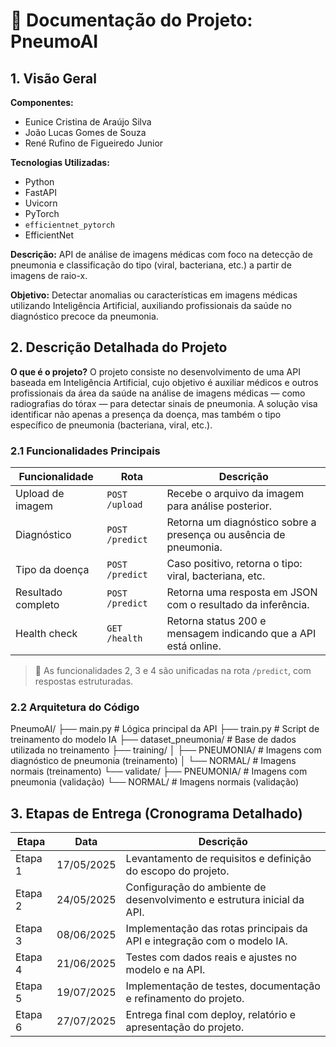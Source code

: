 # 📄 Documentação do Projeto: PneumoAI

## 1. Visão Geral

**Componentes:**

* Eunice Cristina de Araújo Silva
* João Lucas Gomes de Souza
* René Rufino de Figueiredo Junior

**Tecnologias Utilizadas:**

* Python
* FastAPI
* Uvicorn
* PyTorch
* `efficientnet_pytorch`
* EfficientNet

**Descrição:**
API de análise de imagens médicas com foco na detecção de pneumonia e classificação do tipo (viral, bacteriana, etc.) a partir de imagens de raio-x.

**Objetivo:**
Detectar anomalias ou características em imagens médicas utilizando Inteligência Artificial, auxiliando profissionais da saúde no diagnóstico precoce da pneumonia.


## 2. Descrição Detalhada do Projeto

**O que é o projeto?**
O projeto consiste no desenvolvimento de uma API baseada em Inteligência Artificial, cujo objetivo é auxiliar médicos e outros profissionais da área da saúde na análise de imagens médicas — como radiografias do tórax — para detectar sinais de pneumonia. A solução visa identificar não apenas a presença da doença, mas também o tipo específico de pneumonia (bacteriana, viral, etc.).

### 2.1 Funcionalidades Principais

| **Funcionalidade** | **Rota**        | **Descrição**                                                     |
| ------------------ | --------------- | ----------------------------------------------------------------- |
| Upload de imagem   | `POST /upload`  | Recebe o arquivo da imagem para análise posterior.                |
| Diagnóstico        | `POST /predict` | Retorna um diagnóstico sobre a presença ou ausência de pneumonia. |
| Tipo da doença     | `POST /predict` | Caso positivo, retorna o tipo: viral, bacteriana, etc.            |
| Resultado completo | `POST /predict` | Retorna uma resposta em JSON com o resultado da inferência.       |
| Health check       | `GET /health`   | Retorna status 200 e mensagem indicando que a API está online.    |

> 🔁 As funcionalidades 2, 3 e 4 são unificadas na rota `/predict`, com respostas estruturadas.



### 2.2 Arquitetura do Código


PneumoAI/
├── main.py               # Lógica principal da API
├── train.py              # Script de treinamento do modelo IA
├── dataset_pneumonia/    # Base de dados utilizada no treinamento
├── training/
│   ├── PNEUMONIA/        # Imagens com diagnóstico de pneumonia (treinamento)
│   └── NORMAL/           # Imagens normais (treinamento)
└── validate/
    ├── PNEUMONIA/        # Imagens com pneumonia (validação)
    └── NORMAL/           # Imagens normais (validação)


## 3. Etapas de Entrega (Cronograma Detalhado)

| **Etapa** | **Data**   | **Descrição**                                                           |
| --------- | ---------- | ----------------------------------------------------------------------- |
| Etapa 1   | 17/05/2025 | Levantamento de requisitos e definição do escopo do projeto.            |
| Etapa 2   | 24/05/2025 | Configuração do ambiente de desenvolvimento e estrutura inicial da API. |
| Etapa 3   | 08/06/2025 | Implementação das rotas principais da API e integração com o modelo IA. |
| Etapa 4   | 21/06/2025 | Testes com dados reais e ajustes no modelo e na API.                    |
| Etapa 5   | 19/07/2025 | Implementação de testes, documentação e refinamento do projeto.         |
| Etapa 6   | 27/07/2025 | Entrega final com deploy, relatório e apresentação do projeto.          |

